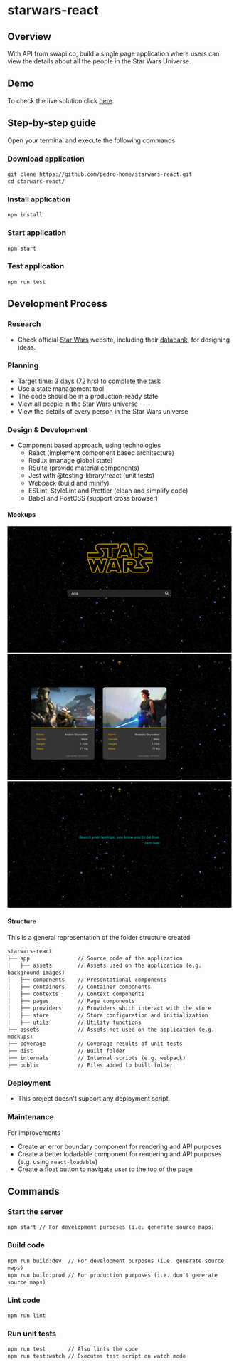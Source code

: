 # starwars-react

## Overview

With API from swapi.co, build a single page application where users can view the details about all the people in the Star Wars Universe.

## Demo

To check the live solution click [here](https://pedro-home.github.io/starwars-react/).

## Step-by-step guide

Open your terminal and execute the following commands

### Download application

```
git clone https://github.com/pedro-home/starwars-react.git
cd starwars-react/
```

### Install application

```
npm install
```

### Start application

```
npm start
```

### Test application

```
npm run test
```

## Development Process

### Research

- Check official [Star Wars](https://www.starwars.com/) website, including their [databank](https://www.starwars.com/databank), for designing ideas.

### Planning

- Target time: 3 days (72 hrs) to complete the task
- Use a state management tool
- The code should be in a production-ready state
- View all people in the Star Wars universe
- View the details of every person in the Star Wars universe

### Design & Development

- Component based approach, using technologies
  - React (implement component based architecture)
  - Redux (manage global state)
  - RSuite (provide material components)
  - Jest with @testing-library/react (unit tests)
  - Webpack (build and minify)
  - ESLint, StyleLint and Prettier (clean and simplify code)
  - Babel and PostCSS (support cross browser)

#### Mockups

![Home](./assets/home.png)
![Results](./assets/results.png)
![No results](./assets/noResults.png)

#### Structure

This is a general representation of the folder structure created

```
starwars-react
├── app               // Source code of the application
│   ├── assets        // Assets used on the application (e.g. background images)
│   ├── components    // Presentational components
│   ├── containers    // Container components
│   ├── contexts      // Context components
│   ├── pages         // Page components
│   ├── providers     // Providers which interact with the store
│   ├── store         // Store configuration and initialization
│   ├── utils         // Utility functions
├── assets            // Assets not used on the application (e.g. mockups)
├── coverage          // Coverage results of unit tests
├── dist              // Built folder
├── internals         // Internal scripts (e.g. webpack)
├── public            // Files added to built folder
```

### Deployment

- This project doesn't support any deployment script.

### Maintenance

For improvements

- Create an error boundary component for rendering and API purposes
- Create a better lodadable component for rendering and API purposes (e.g. using `react-loadable`)
- Create a float button to navigate user to the top of the page

## Commands

### Start the server

```
npm start // For development purposes (i.e. generate source maps)
```

### Build code

```
npm run build:dev  // For development purposes (i.e. generate source maps)
npm run build:prod // For production purposes (i.e. don't generate source maps)
```

### Lint code

```
npm run lint
```

### Run unit tests

```
npm run test       // Also lints the code
npm run test:watch // Executes test script on watch mode
```
